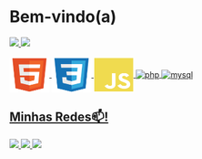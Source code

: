 # Bem-vindo(a)

<div>
  <a href="https://github.com/Jonathan-Silva05">
  <img height="180em" src="https://github-readme-stats.vercel.app/api?username=Jonathan-Silva05&show_icons=true&theme=tokyonight&include_all_commits=true&count_private=true"/>
  <img height="180em" src="https://github-readme-stats.vercel.app/api/top-langs/?username=Jonathan-Silva05&layout=compact&langs_count=6&theme=tokyonight"/>
</div> <br>

<div>
  <img align="center" alt="HTML" height="60" width="70" src="https://raw.githubusercontent.com/devicons/devicon/master/icons/html5/html5-original.svg">

  <img align="center" alt="CSS" height="60" width="70" src="https://raw.githubusercontent.com/devicons/devicon/master/icons/css3/css3-original.svg">  

  <img align="center" alt="Js" height="60" width="70" src="https://raw.githubusercontent.com/devicons/devicon/master/icons/javascript/javascript-plain.svg">

  <img align="center" alt="php" height="60" width="70" src="https://cdn.jsdelivr.net/gh/devicons/devicon/icons/php/php-original.svg" />

  <img align="center" alt="mysql" height="60" width="70" src="https://cdn.jsdelivr.net/gh/devicons/devicon/icons/mysql/mysql-original-wordmark.svg" />
</div> 

## Minhas Redes📫!
<div>
  <a href="https://www.linkedin.com/in/jonathan-silva-510a792a8" target="_blank">
    <img src="https://img.shields.io/badge/LinkedIn-0077B5?style=for-the-badge&logo=linkedin&logoColor=white" target="_blank">
  </a>

  <a href="mailto:email@provedor.com.br?subject=Assunto do email&body=Conteúdo do email que será preenchido automaticamente" target="_blank">
    <img src="https://img.shields.io/badge/Gmail-D14836?style=for-the-badge&logo=gmail&logoColor=white" target="_blank">
  </a>

  <a href="https://www.instagram.com/john_arts_05/" target="_blank">
    <img src="https://img.shields.io/badge/-Instagram-%23E4405F?style=for-the-badge&logo=instagram&logoColor=white" target="_blank">
  </a>
</div>
    
<!--
**kakacordovil/kakacordovil** is a ✨ _special_ ✨ repository because its `README.md` (this file) appears on your GitHub profile.

Here are some ideas to get you started:

- 🔭 I’m currently working on ...
- 🌱 I’m currently learning ...
- 👯 I’m looking to collaborate on ...
- 🤔 I’m looking for help with ...
- 💬 Ask me about ...
- 📫 How to reach me: ...
- 😄 Pronouns: ...
- ⚡ Fun fact: ...
-->
